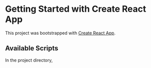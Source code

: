 # Getting Started with Create React App

This project was bootstrapped with [Create React App](https://github.com/facebook/create-react-app).

## Available Scripts

In the project directory,




